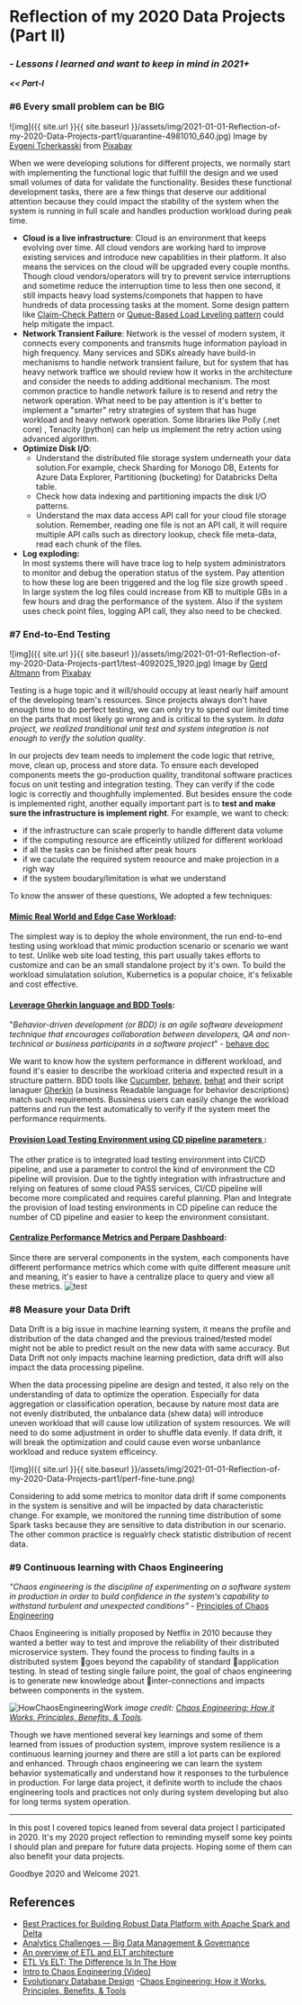 # Reflection of my 2020 Data Projects (Part II)
### - _Lessons I learned and want to keep in mind in 2021+_

___<< Part-I___ 

### #6 Every small problem can be BIG

![img]({{ site.url }}{{ site.baseurl }}/assets/img/2021-01-01-Reflection-of-my-2020-Data-Projects-part1/quarantine-4981010_640.jpg)
Image by <a href="https://pixabay.com/users/evgenit-4930349/?utm_source=link-attribution&amp;utm_medium=referral&amp;utm_campaign=image&amp;utm_content=4981010">Evgeni Tcherkasski</a> from <a href="https://pixabay.com/?utm_source=link-attribution&amp;utm_medium=referral&amp;utm_campaign=image&amp;utm_content=4981010">Pixabay</a>

When we were developing solutions for different projects, we normally start with implementing the functional logic that fulfill the design and we used small volumes of data for validate the functionality. Besides these functional development tasks,  there are a few things that deserve our additional attention because they  could impact the stability of the system when the system is running in full scale and handles production workload during peak time.

- __Cloud is a live infrastructure__: Cloud is an environment that keeps evolving over time. All cloud vendors are working hard to improve existing services and introduce new capablities in their platform. It also means the services on the cloud will be upgraded every couple months. Though cloud vendors/operators will try to prevent service interruptions and sometime reduce the interruption time to less then one second, it still impacts heavy load systems/componets that happen to have hundreds of data processing tasks at the moment. Some design pattern like 
[Claim-Check Pattern](https://docs.microsoft.com/en-us/azure/architecture/patterns/claim-check) or [Queue-Based Load Leveling pattern](https://docs.microsoft.com/en-us/azure/architecture/patterns/queue-based-load-leveling) could help mitigate the impact.  
- __Network Transient Failure__: Network is the vessel of modern system, it connects every components and transmits huge information payload in high frequency. Many services and SDKs already have build-in mechanisms to handle network transient failure, but for system that has heavy network traffice we should review how it works in the architecture and consider the needs to adding additional mechanism. 
The most common practice to handle network failure is to resend and retry the network operation. What need to be pay attention is it's better to implement a "smarter" retry strategies of system that has huge workload and heavy network operation. Some libraries like Polly (.net core) , Tenacity (python) can help us implement the retry action using advanced algorithm. 
- __Optimize Disk I/O__: 
    - Understand the distributed file storage system underneath your data solution.For example, check Sharding for Monogo DB, Extents for Azure Data Explorer, Partitioning (bucketing) for Databricks Delta table.
    -  Check how data indexing and partitioning impacts the disk I/O patterns.
    - Understand the max data access API call for your cloud file storage solution. Remember, reading one file is not an API call, it will require multiple API calls such as directory lookup, check file meta-data, read each chunk of the files. 
- __Log exploding:__  
    In most systems there will have trace log to help system administrators to monitor and debug the operation status of the system. Pay attention to how these log are been triggered and the log file size growth speed . In large system the log files could increase from KB to multiple GBs in a few hours and drag the performance of the system. Also if the system uses check point files, logging API call, they also need to be checked. 


### #7 End-to-End Testing 

![img]({{ site.url }}{{ site.baseurl }}/assets/img/2021-01-01-Reflection-of-my-2020-Data-Projects-part1/test-4092025_1920.jpg)
Image by <a href="https://pixabay.com/users/geralt-9301/?utm_source=link-attribution&amp;utm_medium=referral&amp;utm_campaign=image&amp;utm_content=4092025">Gerd Altmann</a> from <a href="https://pixabay.com/?utm_source=link-attribution&amp;utm_medium=referral&amp;utm_campaign=image&amp;utm_content=4092025">Pixabay</a>

Testing is a huge topic and it will/should occupy at least nearly half amount of the developing team's resources. Since projects always don't have enough time to do perfect testing, we can only try to spend our limited time on the parts that most likely go wrong and is critical to the system. _In data project, we realized tranditional unit test and system integration is not enough to verify the solution quality_.  

In our projects dev team needs to implement the code logic that retrive, move, clean up,  process and store data. To ensure each developed components meets the go-production quality, tranditonal software practices focus on unit testing and integration testing. They can verify if the code logic is correctly and thoughfully implemented. But besides ensure the code is implemented right, another equally important part is to __test and make sure the infrastructure is implement right__. For example, we want to check:
- if the infrastructure can scale properly to handle different data volume
- if the computing resource are efficeintly utilized for different workload
- if all the tasks can be finished after peak hours
- if we caculate the required system resource and make projection in a righ way  
- if the system boudary/limitation is what we understand 

To know the answer of these questions, We adopted a few techniques: 

####  <u>Mimic Real World and Edge Case Workload</u>: 
The simplest way is to deploy the whole environment, the run end-to-end testing using workload that mimic production scenario or scenario we want to test. Unlike web site load testing, this part usually takes efforts to customize and can be an small standalone project by it's own. To build the workload simulatation solution, Kubernetics is a popular choice, it's felixable and cost effective. 


####  <u>Leverage Gherkin language and BDD Tools</u>: 

"_Behavior-driven development (or BDD) is an agile software development technique that encourages collaboration between developers, QA and non-technical or business participants in a software project_" - [behave doc](https://behave.readthedocs.io/en/stable/philosophy.html)

We want to know how the system performance in different workload, and found it's easier to describe the workload criteria and expected result in a structure pattern. BDD tools like [Cucumber](https://en.wikipedia.org/wiki/Cucumber_(software)), [behave](https://behave.readthedocs.io), [behat](https://docs.behat.org/en/latest/) and their script lanaguer [Gherkin](https://behave.readthedocs.io/en/stable/philosophy.html#the-gherkin-language) (a business Readable language for behavior descriptions) match such requirements. Bussiness users can easily change the workload patterns and run the test automatically to verify if the system meet the performance requirments. 

####  <u>Provision Load Testing Environment using CD pipeline parameters </u>: 
The other pratice is to integrated load testing environment into CI/CD pipeline, and use a parameter to control the kind of environment the CD pipeline will provision. Due to the tightly integration with infrastructure and relying on features of some cloud PASS services, CI/CD pipeline will become more complicated and requires careful planning. Plan and Integrate the provision of  load testing environments in CD pipeline can reduce the number of CD pipeline and easier to keep the environment consistant. 


####  <u>Centralize Performance Metrics and Perpare Dashboard</u>: 
Since there are serveral components in the system, each components have different performance metrics which come with quite different measure unit and meaning, it's easier to have a centralize place to query and view all these metrics. 
![test](./img-2020-Data/dashboard-all.png)





### #8 Measure your Data Drift 

Data Drift is a big issue in machine learning system, it means the profile and distribution of the data changed and the previous trained/tested model might not be able to predict result on the new data with same accuracy. But Data Drift not only impacts machine learning prediction, data drift will also impact the data processing pipeline. 

When the data processing pipeline are design and tested, it also rely on the understanding of data to optimize the operation. Especially for data aggregation or classification operation, because by nature most data are not evenly distributed, the unbalance data (shew data) will introduce uneven workload that will cause low utilization of system resources. We will need to do some adjustment in order to shuffle data evenly. If data drift, it will break the optimization and could cause even worse unbanlance workload and reduce system efficeincy.  

![img]({{ site.url }}{{ site.baseurl }}/assets/img/2021-01-01-Reflection-of-my-2020-Data-Projects-part1/perf-fine-tune.png)

Considering to add some metrics to monitor data drift if some components in the system is sensitive and will be impacted by data characteristic change. For example, we monitored the running time distribution of some Spark tasks because they are sensitive to data distribution in our scenario. The other common practice is regualrly check statistic distribution of recent data. 


### #9 Continuous learning with Chaos Engineering

_"Chaos engineering is the discipline of experimenting on a software system in production in order to build confidence in the system‘s capability to withstand turbulent and unexpected conditions"_ - <u>[Principles of Chaos Engineering](https://principlesofchaos.org)</u>


Chaos Engineering is initially proposed by Netflix in 2010 because they wanted a better way to test and improve the reliability of their distributed microservice system. They found the process to finding faults in a distributed system goes beyond the capability of standard application testing. In stead of testing single failure point, the goal of chaos engineering is to generate new knowledge about inter-connections and impacts between components in the system. 

![HowChaosEngineeringWork](https://phoenixnap.com/blog/wp-content/uploads/2020/10/how-chaos-engineering-works.jpg)
_image credit: [Chaos Engineering: How it Works, Principles, Benefits, & Tools](https://phoenixnap.com/blog/chaos-engineering)._

Though we have mentioned several key learnings and some of them learned from issues of production system, improve system resilience is a continuous learning journey and there are still a lot parts can be explored and enhanced. Through chaos engineering we can learn the system  behavior systematically and understand how it responses to the turbulence in production.  For large data project, it definite worth to include the chaos engineering tools and practices not only during system developing but also for long terms system operation. 

---


In this post I covered topics leaned from several data project I participated in 2020. It's my 2020 project reflection to reminding myself some key points I should plan and prepare for future data projects. Hoping some of them can also benefit your data projects. 

Goodbye 2020 and Welcome 2021. 





## References
- [Best Practices for Building Robust Data Platform with Apache Spark and Delta](https://databricks.com/session_na20/best-practices-for-building-robust-data-platform-with-apache-spark-and-delta)
- [Analytics Challenges — Big Data Management & Governance](https://medium.com/analytics-vidhya/big-data-management-governance-bce5f72821c1)
- [An overview of ETL and ELT architecture](https://www.sqlshack.com/an-overview-of-etl-and-elt-architecture/)
- [ETL Vs ELT: The Difference Is In The How](https://blog.panoply.io/etl-vs-elt-the-difference-is-in-the-how)
- [Intro to Chaos Engineering (Video)](https://www.youtube.com/watch?v=qHykK5pFRW4)
- [Evolutionary Database Design](https://martinfowler.com/articles/evodb.html#AllDatabaseArtifactsAreVersionControlledWithApplicationCode)
-[Chaos Engineering: How it Works, Principles, Benefits, & Tools
](https://phoenixnap.com/blog/chaos-engineering)
